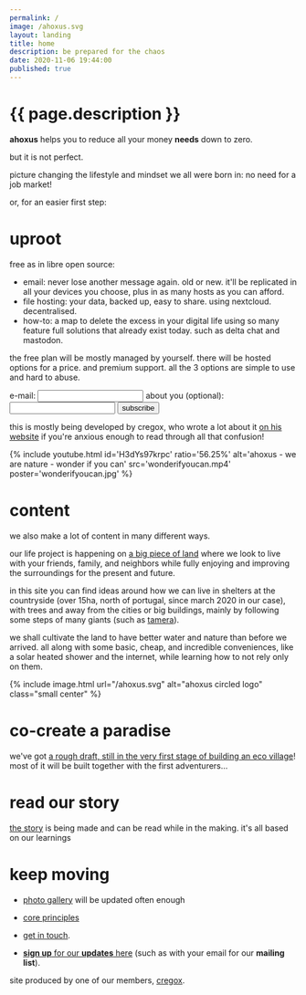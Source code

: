 ```yaml
---
permalink: /
image: /ahoxus.svg
layout: landing
title: home
description: be prepared for the chaos
date: 2020-11-06 19:44:00
published: true
---
```


# {{ page.description }}

**ahoxus** helps you to reduce all your money **needs** down to zero.

but it is not perfect.

picture changing the lifestyle and mindset we all were born in: no need for a job market!

or, for an easier first step:

# uproot

free as in libre open source:

- email: never lose another message again. old or new. it'll be replicated in all your devices you choose, plus in as many hosts as you can afford.
- file hosting: your data, backed up, easy to share. using nextcloud. decentralised.
- how-to: a map to delete the excess in your digital life using so many feature full solutions that already exist today. such as delta chat and mastodon.

the free plan will be mostly managed by yourself. there will be hosted options for a price. and premium support. all the 3 options are simple to use and hard to abuse.

<form id="subscribe"
  action="https://formspree.io/f/mzbkgqzd"
  method="POST"
>
  <label>e-mail:</label>
  <input type="email" name="email">
  <label>about you (optional):</label>
  <input type="text" name="message">
  <button>subscribe</button>
  <p id="status" />
</form>
<script src="subscribe.js"></script>

this is mostly being developed by cregox, who wrote a lot about it [on his website](https://cregox.net/disroot) if you're anxious enough to read through all that confusion!

{% include youtube.html id='H3dYs97krpc' ratio='56.25%' alt='ahoxus - we are nature - wonder if you can' src='wonderifyoucan.mp4' poster='wonderifyoucan.jpg' %}

# content

we also make a lot of content in many different ways.

our life project is happening on [a big piece of land](/map) where we look to live with your friends, family, and neighbors while fully enjoying and improving the surroundings for the present and future.

in this site you can find ideas around how we can live in shelters at the countryside (over 15ha, north of portugal, since march 2020 in our case), with trees and away from the cities or big buildings, mainly by following some steps of many giants (such as [tamera](/tamera)).

we shall cultivate the land to have better water and nature than before we arrived. all along with some basic, cheap, and incredible conveniences, like a solar heated shower and the internet, while learning how to not rely only on them.

{% include image.html url="/ahoxus.svg" alt="ahoxus circled logo" class="small center" %}

# co-create a paradise

we've got [a rough draft, still in the very first stage of building an eco village](/paradise)! most of it will be built together with the first adventurers...

<!--
[![we are nature]({{ page.image }})](/paradise) -->

# read our story

[the story](/story) is being made and can be read while in the making. it's all based on our learnings

# keep moving

- [photo gallery](/gallery) will be updated often enough

- [core principles](/core)

- [get in touch](/contact).

- [**sign up** for our **updates** here](/updates) (such as with your email for our **mailing list**).

site produced by one of our members, [cregox](https://cregox.net/ahoxus).
